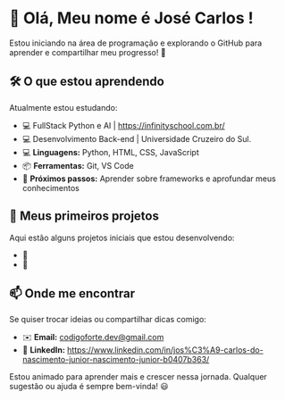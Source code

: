 # 👋 Olá, Meu nome é José Carlos !

Estou iniciando na área de programação e explorando o GitHub para aprender e compartilhar meu progresso! 🚀

## 🛠️ O que estou aprendendo
Atualmente estou estudando:
- 💻 FullStack Python e AI | https://infinityschool.com.br/
- 💻 Desenvolvimento Back-end | Universidade Cruzeiro do Sul.
- 💻 **Linguagens:** Python, HTML, CSS, JavaScript
- 📦 **Ferramentas:** Git, VS Code
- 📖 **Próximos passos:** Aprender sobre frameworks e aprofundar meus conhecimentos

## 📂 Meus primeiros projetos
Aqui estão alguns projetos iniciais que estou desenvolvendo:
- 🔹 
- 🔹 

## 📫 Onde me encontrar
Se quiser trocar ideias ou compartilhar dicas comigo:
- ✉️ **Email:** codigoforte.dev@gmail.com
- 🔗 **LinkedIn:** https://www.linkedin.com/in/jos%C3%A9-carlos-do-nascimento-junior-nascimento-junior-b0407b363/

Estou animado para aprender mais e crescer nessa jornada. Qualquer sugestão ou ajuda é sempre bem-vinda! 😃
